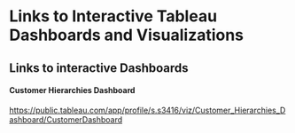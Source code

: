 # Links to Interactive Tableau Dashboards and Visualizations

## Links to interactive Dashboards
#### Customer Hierarchies Dashboard 

https://public.tableau.com/app/profile/s.s3416/viz/Customer_Hierarchies_Dashboard/CustomerDashboard 
